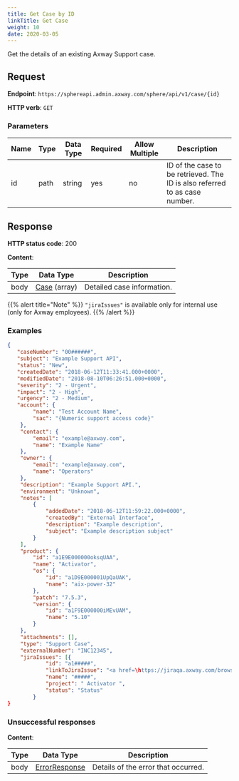 ```yaml
---
title: Get Case by ID
linkTitle: Get Case
weight: 10
date: 2020-03-05
---
```


Get the details of an existing Axway Support case.

## Request

**Endpoint**: `https://sphereapi.admin.axway.com/sphere/api/v1/case/{id}`

**HTTP verb**: `GET`

### Parameters

| Name | Type | Data Type | Required | Allow Multiple | Description |
| -----|------|-----------|----------|----------------|-------------|
| id   | path | string    |      yes |             no | ID of the case to be retrieved. The ID is also referred to as case number. |

## Response

**HTTP status code**: 200

**Content**:

| Type | Data Type                                   | Description |
|------|---------------------------------------------|-------------|
| body | [Case](/docs/shared_services/supportapi/formats/get_case_res/#case) (array) | Detailed case information. |

{{% alert title="Note" %}}
`"jiraIssues"` is available only for internal use (only for Axway employees).
{{% /alert %}}

### Examples

```json
{
   "caseNumber": "00######",
   "subject": "Example Support API",
   "status": "New",
   "createdDate": "2018-06-12T11:33:41.000+0000",
   "modifiedDate": "2018-08-10T06:26:51.000+0000",
   "severity": "2 - Urgent",
   "impact": "2 - High",
   "urgency": "2 - Medium",
   "account": {
        "name": "Test Account Name",
        "sac": "{Numeric support access code}"
    },
    "contact": {
        "email": "example@axway.com",
        "name": "Example Name"
    },
    "owner": {
        "email": "example@axway.com",
        "name": "Operators"
    },
    "description": "Example Support API.",
    "environment": "Unknown",
    "notes": [
        {
            "addedDate": "2018-06-12T11:59:22.000+0000",
            "createdBy": "External Interface",
            "description": "Example description",
            "subject": "Example description subject"
        }
    ],
    "product": {
        "id": "a1E9E000000oksqUAA",
        "name": "Activator",
        "os": {
            "id": "a1D9E000001UpQaUAK",
            "name": "aix-power-32"
        },
        "patch": "7.5.3",
        "version": {
            "id": "a1F9E000000iMEvUAM",
            "name": "5.10"
        }
    },
    "attachments": [],
    "type": "Support Case",
    "externalNumber": "INC12345",
    "jiraIssues": [{
            "id": "a1#####",
            "linkToJiraIssue": "<a href=\https://jiraqa.axway.com/browse/#####\ target=\"_blank\">#####</a>",
            "name": "#####",
            "project": " Activator ",
            "status": "Status"
        }
}
```

### Unsuccessful responses

**Content**:

| Type | Data Type                                     | Description |
|------|-----------------------------------------------|-------------|
| body | [ErrorResponse](/docs/shared_services/supportapi/formats/error_response) | Details of the error that occurred. |
